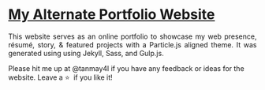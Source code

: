 # <a href="https://tanmaydhobale.tech/" target="_blank">My Alternate Portfolio Website</a>






 <p align="justify">This website serves as an online portfolio to showcase my web presence, résumé, story, & featured projects with a Particle.js aligned theme. It was generated using using Jekyll, Sass, and Gulp.js.</p>


  Please hit me up at @tanmay4l if you have any feedback or ideas for the website. Leave a :star: &nbsp;if you like it!
 
